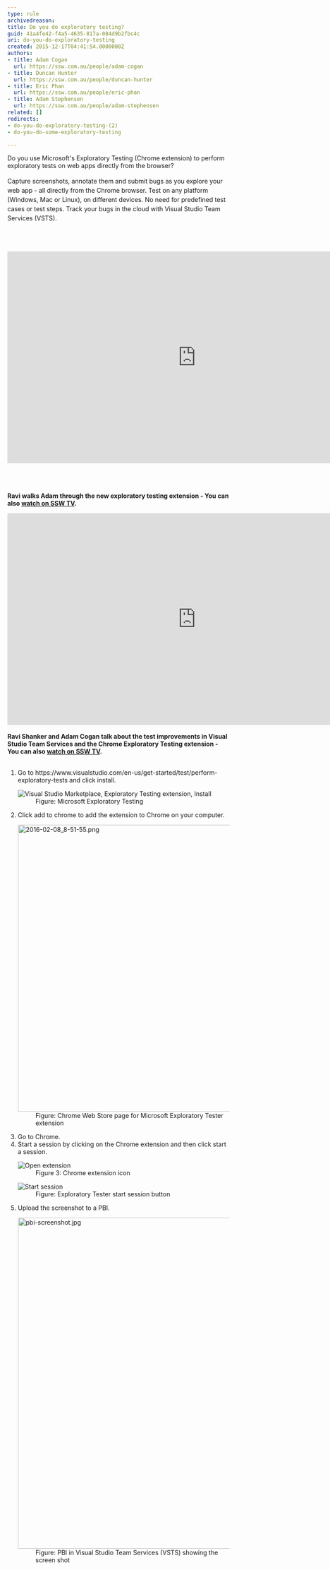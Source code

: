 ```yaml
---
type: rule
archivedreason: 
title: Do you do exploratory testing?
guid: 41a4fe42-f4a5-4635-817a-084d9b2fbc4c
uri: do-you-do-exploratory-testing
created: 2015-12-17T04:41:54.0000000Z
authors:
- title: Adam Cogan
  url: https://ssw.com.au/people/adam-cogan
- title: Duncan Hunter
  url: https://ssw.com.au/people/duncan-hunter
- title: Eric Phan
  url: https://ssw.com.au/people/eric-phan
- title: Adam Stephensen
  url: https://ssw.com.au/people/adam-stephensen
related: []
redirects:
- do-you-do-exploratory-testing-(2)
- do-you-do-some-exploratory-testing

---
```



Do you use Microsoft's Exploratory Testing&#160;(Chrome extension) to perform exploratory tests on web apps directly from the browser?&#160;<br><br><span style="line-height&#58;20.8px;"> Capture screenshots, annotate them&#160;and submit bugs as you explore your web app - all directly from the Chrome browser. Test on any platform (Windows, Mac or Linux), on different devices. No need for predefined test cases or test steps. Track your bugs in the cloud with Visual Studio Team Services (VSTS).</span><br>
<br><excerpt class='endintro'></excerpt><br>
<div> ​​
   <div class="ms-rtestate-read ms-rte-embedcode ms-rte-embedil ms-rtestate-notify s4-wpActive"> 
      <iframe width="853" height="480" src="https&#58;//www.youtube.com/embed/J_fmWxl1zUQ?rel=0" frameborder="0"></iframe>&#160;</div> 
   <span style="color&#58;#555555;font-size&#58;0.9rem;font-weight&#58;bold;line-height&#58;2.1rem;">
      <br></span></div><p>
   <strong>Ravi walks Adam through the new exploratory testing extension - You can also 
      <a href="http&#58;//tv.ssw.com/6664/exploratory-testing-extension-for-visual-studio-adam-cogans-interview-with-ravi-shanker" target="_blank">watch on SSW TV</a>.</strong></p><div><div class="ms-rtestate-read ms-rte-embedcode ms-rte-embedil ms-rtestate-notify"> 
      <iframe width="853" height="480" src="https&#58;//www.youtube.com/embed/G5tTF0sjyTg?rel=0" frameborder="0"></iframe>&#160;</div> 
   <strong>Ravi Shanker and Adam Cogan talk about the test improvements in Visual Studio Team Services and the Chrome Exploratory Testing extension&#160;​- You can also 
      <a href="https&#58;//tv.ssw.com/6873/vs-test-feedback-chrome-extension-with-product-owner-ravi-shanker-microsoft-seattle-2017" target="_blank">watch on SSW TV</a>.</strong></div><div> 
   <strong>
      <br></strong></div><ol><li>Go to&#160;https&#58;//www.visualstudio.com/en-us/get-started/test/perform-exploratory-tests and click install. 
      <dl class="image"><dt> 
            <img src="https&#58;//i3-vso.sec.s-msft.com/get-started/test/_img/exploratory-test/exploratory-test-extension.png" alt="Visual Studio Marketplace, Exploratory Testing extension, Install" />​</dt><dd>Figure&#58;&#160;Microsoft Exploratory Testing&#160;</dd></dl></li><li>Click add to chrome to add the extension to Chrome on your computer. 
      <dl class="image"><dt> 
            <img src="/SiteAssets/do-you-do-exploratory-testing/2016-02-08_8-51-55.png" alt="2016-02-08_8-51-55.png" style="width&#58;650px;" /> 
         </dt><dd> Figure&#58;&#160;Chrome Web Store page for Microsoft Exploratory Tester extension</dd></dl></li><li>Go to Chrome.</li><li>Start a session&#160;by clicking on the Chrome extension and then click start a session. 
      <dl class="image"><dt> 
            <img src="https&#58;//i3-vso.sec.s-msft.com/get-started/test/_img/exploratory-test/open-extension.png" alt="Open extension" data-pin-nopin="true" /> 
         </dt><dd>Figure 3&#58; Chrome extension icon</dd></dl><dl class="image"><dt> 
            <img src="https&#58;//i3-vso.sec.s-msft.com/get-started/test/_img/exploratory-test/start-session.png" alt="Start session" data-pin-nopin="true" /> 
         </dt><dd>Figure&#58; Exploratory Tester start session button</dd></dl></li><li>Upload the screenshot to a PBI. 
      <p></p><dl class="image"><dt> 
            <img src="/PublishingImages/pbi-screenshot.jpg" alt="pbi-screenshot.jpg" style="width&#58;750px;" /> 
         </dt><dd>Figure&#58; PBI in Visual Studio Team Services (VSTS)&#160;showing the screen shot</dd></dl></li></ol>



